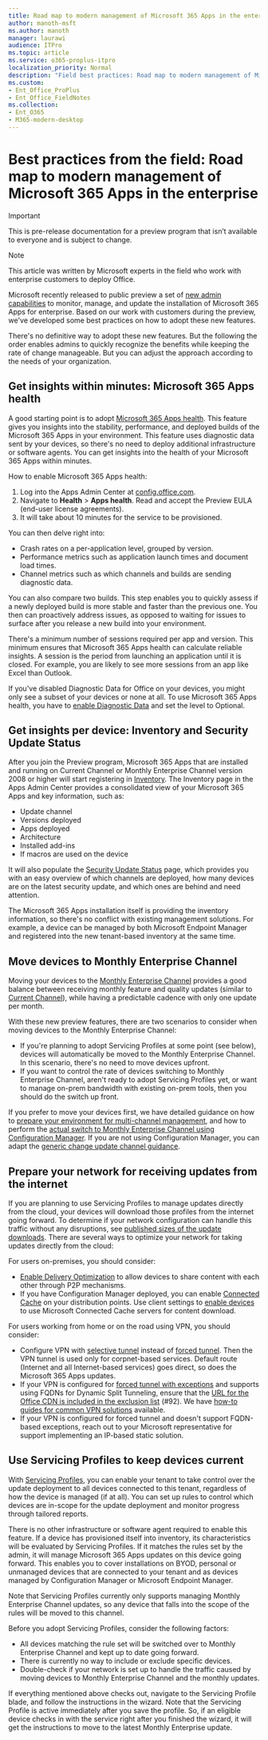 ```yaml
---
title: Road map to modern management of Microsoft 365 Apps in the enterprise
author: manoth-msft
ms.author: manoth
manager: laurawi
audience: ITPro 
ms.topic: article 
ms.service: o365-proplus-itpro
localization_priority: Normal
description: "Field best practices: Road map to modern management of Microsoft 365 Apps in the enterprise"
ms.custom: 
- Ent_Office_ProPlus
- Ent_Office_FieldNotes
ms.collection: 
- Ent_O365
- M365-modern-desktop
---
```


# Best practices from the field: Road map to modern management of Microsoft 365 Apps in the enterprise

> [!IMPORTANT]
> This is pre-release documentation for a preview program that isn’t available to everyone and is subject to change.

> [!NOTE]
> This article was written by Microsoft experts in the field who work with enterprise customers to deploy Office.

Microsoft recently released to public preview a set of [new admin capabilities](../admincenter/overview.md#whats-new-in-preview) to monitor, manage, and update the installation of Microsoft 365 Apps for enterprise. Based on our work with customers during the preview, we've developed some best practices on how to adopt these new features.

There's no definitive way to adopt these new features. But the following the order enables admins to quickly recognize the benefits while keeping the rate of change manageable. But you can adjust the approach according to the needs of your organization.

## Get insights within minutes: Microsoft 365 Apps health

A good starting point is to adopt [Microsoft 365 Apps health](../admincenter/microsoft-365-apps-health.md). This feature gives you insights into the stability, performance, and deployed builds of the Microsoft 365 Apps in your environment. This feature uses diagnostic data sent by your devices, so there's no need to deploy additional infrastructure or software agents. You can get insights into the health of your Microsoft 365 Apps within minutes.

How to enable Microsoft 365 Apps health:

1. Log into the Apps Admin Center at [config.office.com](https://config.office.com/).
2. Navigate to **Health** > **Apps health**. Read and accept the Preview EULA (end-user license agreements).
3. It will take about 10 minutes for the service to be provisioned.

You can then delve right into:

- Crash rates on a per-application level, grouped by version.
- Performance metrics such as application launch times and document load times.
- Channel metrics such as which channels and builds are sending diagnostic data.

You can also compare two builds. This step enables you to quickly assess if a newly deployed build is more stable and faster than the previous one. You then can proactively address issues, as opposed to waiting for issues to surface after you release a new build into your environment.

There's a minimum number of sessions required per app and version. This minimum ensures that Microsoft 365 Apps health can calculate reliable insights. A session is the period from launching an application until it is closed. For example, you are likely to see more sessions from an app like Excel than Outlook.

If you've disabled Diagnostic Data for Office on your devices, you might only see a subset of your devices or none at all. To use Microsoft 365 Apps health, you have to [enable Diagnostic Data](../privacy/manage-privacy-controls.md#policy-setting-for-diagnostic-data) and set the level to Optional.

## Get insights per device: Inventory and Security Update Status

After you join the Preview program, Microsoft 365 Apps that are installed and running on Current Channel or Monthly Enterprise Channel version 2008 or higher will start registering in [Inventory](../admincenter/inventory.md). The Inventory page in the Apps Admin Center provides a consolidated view of your Microsoft 365 Apps and key information, such as:

- Update channel
- Versions deployed
- Apps deployed
- Architecture
- Installed add-ins
- If macros are used on the device

It will also populate the [Security Update Status](../admincenter/security-update-status.md) page, which provides you with an easy overview of which channels are deployed, how many devices are on the latest security update, and which ones are behind and need attention.

The Microsoft 365 Apps installation itself is providing the inventory information, so there's no conflict with existing management solutions. For example, a device can be managed by both Microsoft Endpoint Manager and registered into the new tenant-based inventory at the same time.

## Move devices to Monthly Enterprise Channel

Moving your devices to the [Monthly Enterprise Channel](../overview-update-channels.md#monthly-enterprise-channel-overview) provides a good balance between receiving monthly feature and quality updates (similar to [Current Channel](../overview-update-channels.md#current-channel-overview)), while having a predictable cadence with only one update per month.

With these new preview features, there are two scenarios to consider when moving devices to the Monthly Enterprise Channel:

- If you're planning to adopt Servicing Profiles at some point (see below), devices will automatically be moved to the Monthly Enterprise Channel. In this scenario, there's no need to move devices upfront.
- If you want to control the rate of devices switching to Monthly Enterprise Channel, aren't ready to adopt Servicing Profiles yet, or want to manage on-prem bandwidth with existing on-prem tools, then you should do the switch up front.

If you prefer to move your devices first, we have detailed guidance on how to [prepare your environment for multi-channel management](build-dynamic-lean-configuration-manager.md), and how to perform the [actual switch to Monthly Enterprise Channel using Configuration Manager](switch-to-monthly-enterprise-channel.md). If you are not using Configuration Manager, you can adapt the [generic change update channel guidance](../change-update-channels.md).

## Prepare your network for receiving updates from the internet

If you are planning to use Servicing Profiles to manage updates directly from the cloud, your devices will download those profiles from the internet going forward. To determine if your network configuration can handle this traffic without any disruptions, see [published sizes of the update downloads](https://docs.microsoft.com/officeupdates/download-sizes-microsoft365-apps-updates). There are several ways to optimize your network for taking updates directly from the cloud:

For users on-premises, you should consider:

- [Enable Delivery Optimization](../delivery-optimization.md) to allow devices to share content with each other through P2P mechanisms.
- If you have Configuration Manager deployed, you can enable [Connected Cache](https://docs.microsoft.com/mem/configmgr/core/plan-design/hierarchy/microsoft-connected-cache) on your distribution points. Use client settings to [enable devices](https://docs.microsoft.com/mem/configmgr/core/plan-design/hierarchy/microsoft-connected-cache#enable-connected-cache) to use Microsoft Connected Cache servers for content download.

For users working from home or on the road using VPN, you should consider:

- Configure VPN with [selective tunnel](https://docs.microsoft.com/microsoft-365/enterprise/microsoft-365-vpn-implement-split-tunnel#4-vpn-selective-tunnel) instead of [forced tunnel](https://docs.microsoft.com/microsoft-365/enterprise/microsoft-365-vpn-implement-split-tunnel#1-vpn-forced-tunnel). Then the VPN tunnel is used only for corpnet-based services. Default route (Internet and all Internet-based services) goes direct, so does the Microsoft 365 Apps updates.
- If your VPN is configured for [forced tunnel with exceptions](https://docs.microsoft.com/microsoft-365/enterprise/microsoft-365-vpn-implement-split-tunnel#2-vpn-forced-tunnel-with-a-small-number-of-trusted-exceptions) and supports using FQDNs for Dynamic Split Tunneling, ensure that the [URL for the Office CDN is included in the exclusion list](https://docs.microsoft.com/microsoft-365/enterprise/urls-and-ip-address-ranges#microsoft-365-common-and-office-online) (#92). We have [how-to guides for common VPN solutions](https://docs.microsoft.com/microsoft-365/enterprise/microsoft-365-vpn-implement-split-tunnel#howto-guides-for-common-vpn-platforms) available.
- If your VPN is configured for forced tunnel and doesn't support FQDN-based exceptions, reach out to your Microsoft representative for support implementing an IP-based static solution.

## Use Servicing Profiles to keep devices current

With [Servicing Profiles](../admincenter/servicing-profile.md), you can enable your tenant to take control over the update deployment to all devices connected to this tenant, regardless of how the device is managed (if at all). You can set up rules to control which devices are in-scope for the update deployment and monitor progress through tailored reports.

There is no other infrastructure or software agent required to enable this feature. If a device has provisioned itself into inventory, its characteristics will be evaluated by Servicing Profiles. If it matches the rules set by the admin, it will manage Microsoft 365 Apps updates on this device going forward. This enables you to cover installations on BYOD, personal or unmanaged devices that are connected to your tenant and as devices managed by Configuration Manager or Microsoft Endpoint Manager.

Note that Servicing Profiles currently only supports managing Monthly Enterprise Channel updates, so any device that falls into the scope of the rules will be moved to this channel.

Before you adopt Servicing Profiles, consider the following factors:

- All devices matching the rule set will be switched over to Monthly Enterprise Channel and kept up to date going forward.
- There is currently no way to include or exclude specific devices.
- Double-check if your network is set up to handle the traffic caused by moving devices to Monthly Enterprise Channel and the monthly updates.

If everything mentioned above checks out, navigate to the Servicing Profile blade, and follow the instructions in the wizard. Note that the Servicing Profile is active immediately after you save the profile. So, if an eligible device checks in with the service right after you finished the wizard, it will get the instructions to move to the latest Monthly Enterprise update.
